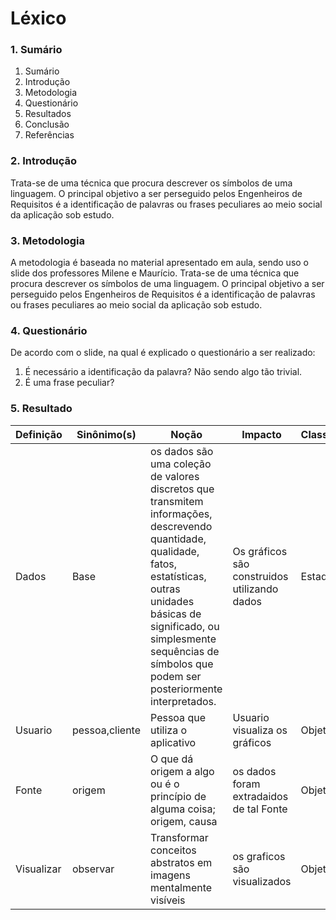 # Léxico

### 1. Sumário
1. Sumário
2. Introdução
3. Metodologia
4. Questionário
5. Resultados
6. Conclusão
7. Referências

### 2. Introdução
Trata-se de uma técnica que procura descrever os símbolos de uma linguagem. O principal objetivo a ser perseguido pelos Engenheiros de Requisitos é a identificação de palavras ou frases peculiares ao meio social da aplicação sob estudo.

### 3. Metodologia

A metodologia é baseada no material apresentado em aula, sendo uso o slide dos professores Milene e Maurício. Trata-se de uma técnica que procura descrever os símbolos de uma linguagem. O principal objetivo a ser perseguido pelos Engenheiros de Requisitos é a identificação de palavras ou frases peculiares ao meio social da aplicação sob estudo.

### 4.  Questionário
De acordo com o slide, na qual é explicado o questionário a ser realizado:
1.  É necessário a identificação da palavra? Não sendo algo tão trivial.
2. É uma frase peculiar?

### 5. Resultado

| Definição | Sinônimo(s) | Noção | Impacto | Classificação |
|-----|---------|------|---------|---------|
| Dados | Base | os dados são uma coleção de valores discretos que transmitem informações, descrevendo quantidade, qualidade, fatos, estatísticas, outras unidades básicas de significado, ou simplesmente sequências de símbolos que podem ser posteriormente interpretados. | Os gráficos são construidos utilizando dados | Estado
| Usuario | pessoa,cliente |Pessoa que utiliza o aplicativo | Usuario visualiza os gráficos | Objeto
| Fonte | origem |O que dá origem a algo ou é o princípio de alguma coisa; origem, causa | os dados foram extradaidos de tal Fonte | Objeto
| Visualizar | observar |Transformar conceitos abstratos em imagens mentalmente visíveis | os graficos são visualizados | Objeto

